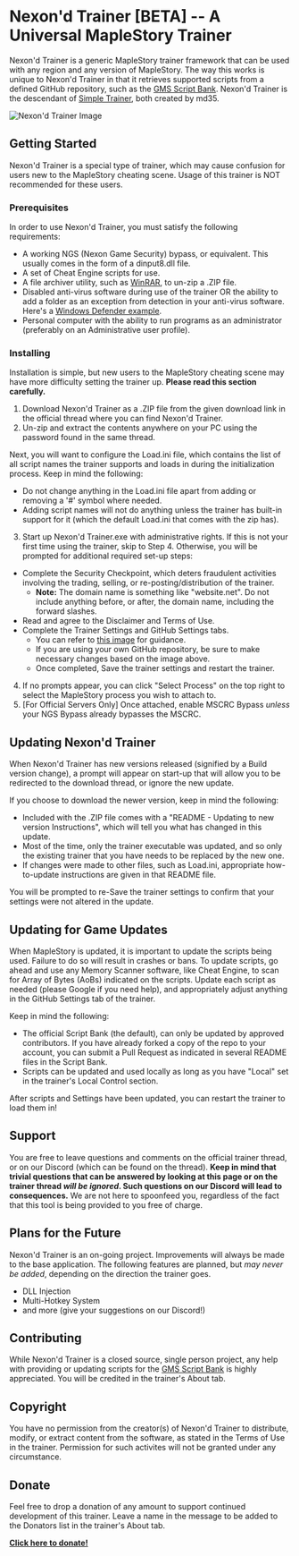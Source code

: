 # Nexon'd Trainer [BETA] -- A Universal MapleStory Trainer

Nexon'd Trainer is a generic MapleStory trainer framework that can be used with any region and any version of MapleStory. The way this works is unique to Nexon'd Trainer in that it retrieves supported scripts from a defined GitHub repository, such as the [GMS Script Bank](https://github.com/md35-gk/GMS-Script-Bank). Nexon'd Trainer is the descendant of [Simple Trainer](https://github.com/md35-gk/Simple-Trainer), both created by md35.

![Nexon'd Trainer Image](https://i.gyazo.com/71dd89a9a2c2fc2dda7598782fbe74d1.png)

## Getting Started

Nexon'd Trainer is a special type of trainer, which may cause confusion for users new to the MapleStory cheating scene. Usage of this trainer is NOT recommended for these users.

### Prerequisites

In order to use Nexon'd Trainer, you must satisfy the following requirements:

* A working NGS (Nexon Game Security) bypass, or equivalent. This usually comes in the form of a dinput8.dll file.
* A set of Cheat Engine scripts for use.
* A file archiver utility, such as [WinRAR](https://www.rarlab.com/download.htm), to un-zip a .ZIP file.
* Disabled anti-virus software during use of the trainer OR the ability to add a folder as an exception from detection in your anti-virus software. Here's a [Windows Defender example](https://support.microsoft.com/en-us/help/4028485/windows-10-add-an-exclusion-to-windows-defender-antivirus).
* Personal computer with the ability to run programs as an administrator (preferably on an Administrative user profile).

### Installing

Installation is simple, but new users to the MapleStory cheating scene may have more difficulty setting the trainer up. **Please read this section carefully.**

1. Download Nexon'd Trainer as a .ZIP file from the given download link in the official thread where you can find Nexon'd Trainer.
2. Un-zip and extract the contents anywhere on your PC using the password found in the same thread.

Next, you will want to configure the Load.ini file, which contains the list of all script names the trainer supports and loads in during the initialization process. Keep in mind the following:

- Do not change anything in the Load.ini file apart from adding or removing a '#' symbol where needed.
- Adding script names will not do anything unless the trainer has built-in support for it (which the default Load.ini that comes with the zip has).

3. Start up Nexon'd Trainer.exe with administrative rights. If this is not your first time using the trainer, skip to Step 4. Otherwise, you will be prompted for additional required set-up steps:

- Complete the Security Checkpoint, which deters fraudulent activities involving the trading, selling, or re-posting/distribution of the trainer.
  - **Note:** The domain name is something like "website.net". Do not include anything before, or after, the domain name, including the forward slashes.
- Read and agree to the Disclaimer and Terms of Use.
- Complete the Trainer Settings and GitHub Settings tabs.
  - You can refer to [this image](https://i.imgur.com/2fMO8UZ.png) for guidance.
  - If you are using your own GitHub repository, be sure to make necessary changes based on the image above.
  - Once completed, Save the trainer settings and restart the trainer.
  
4. If no prompts appear, you can click "Select Process" on the top right to select the MapleStory process you wish to attach to.
5. [For Official Servers Only] Once attached, enable MSCRC Bypass *unless* your NGS Bypass already bypasses the MSCRC.

## Updating Nexon'd Trainer

When Nexon'd Trainer has new versions released (signified by a Build version change), a prompt will appear on start-up that will allow you to be redirected to the download thread, or ignore the new update.

If you choose to download the newer version, keep in mind the following:
- Included with the .ZIP file comes with a "README - Updating to new version Instructions", which will tell you what has changed in this update.
- Most of the time, only the trainer executable was updated, and so only the existing trainer that you have needs to be replaced by the new one.
- If changes were made to other files, such as Load.ini, appropriate how-to-update instructions are given in that README file.

You will be prompted to re-Save the trainer settings to confirm that your settings were not altered in the update.

## Updating for Game Updates

When MapleStory is updated, it is important to update the scripts being used. Failure to do so will result in crashes or bans. To update scripts, go ahead and use any Memory Scanner software, like Cheat Engine, to scan for Array of Bytes (AoBs) indicated on the scripts. Update each script as needed (please Google if you need help), and appropriately adjust anything in the GitHub Settings tab of the trainer.

Keep in mind the following:
- The official Script Bank (the default), can only be updated by approved contributors. If you have already forked a copy of the repo to your account, you can submit a Pull Request as indicated in several README files in the Script Bank.
- Scripts can be updated and used locally as long as you have "Local" set in the trainer's Local Control section.

After scripts and Settings have been updated, you can restart the trainer to load them in!

## Support

You are free to leave questions and comments on the official trainer thread, or on our Discord (which can be found on the thread). **Keep in mind that trivial questions that can be answered by looking at this page or on the trainer thread *will be ignored*. Such questions on our Discord will lead to consequences.** We are not here to spoonfeed you, regardless of the fact that this tool is being provided to you free of charge.

## Plans for the Future

Nexon'd Trainer is an on-going project. Improvements will always be made to the base application. The following features are planned, but *may never be added*, depending on the direction the trainer goes.
- DLL Injection
- Multi-Hotkey System
- and more (give your suggestions on our Discord!)

## Contributing

While Nexon'd Trainer is a closed source, single person project, any help with providing or updating scripts for the [GMS Script Bank](https://github.com/md35-gk/GMS-Script-Bank) is highly appreciated. You will be credited in the trainer's About tab.

## Copyright

You have no permission from the creator(s) of Nexon'd Trainer to distribute, modify, or extract content from the software, as stated in the Terms of Use in the trainer. Permission for such activites will not be granted under any circumstance.

## Donate

Feel free to drop a donation of any amount to support continued development of this trainer. Leave a name in the message to be added to the Donators list in the trainer's About tab.

**[Click here to donate!](https://www.paypal.com/cgi-bin/webscr?cmd=_donations&business=PVJ9Y5BE26ACQ&lc=US&item_name=Nexon%27d%20Trainer%20Donation&currency_code=USD&bn=PP-DonationsBF%3abtn_donate_SM%2egif%3aNonHosted)**
